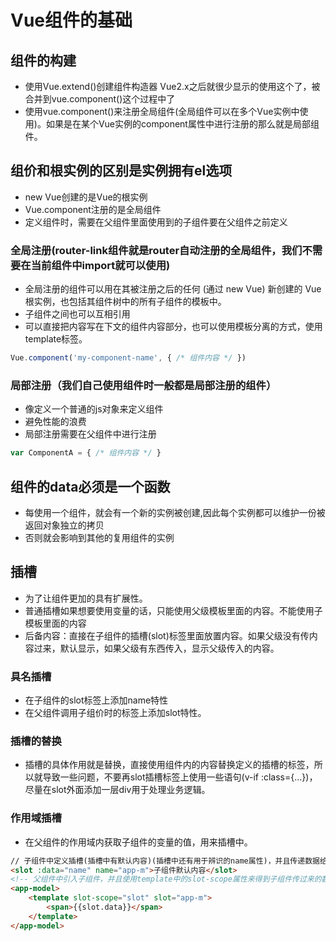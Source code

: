 # Vue组件的基础

## 组件的构建

* 使用Vue.extend()创建组件构造器 Vue2.x之后就很少显示的使用这个了，被合并到vue.component()这个过程中了
* 使用vue.component()来注册全局组件(全局组件可以在多个Vue实例中使用)。如果是在某个Vue实例的component属性中进行注册的那么就是局部组件。

## 组价和根实例的区别是实例拥有el选项

* new Vue创建的是Vue的根实例
* Vue.component注册的是全局组件
* 定义组件时，需要在父组件里面使用到的子组件要在父组件之前定义

### 全局注册(router-link组件就是router自动注册的全局组件，我们不需要在当前组件中import就可以使用)

* 全局注册的组件可以用在其被注册之后的任何 (通过 new Vue) 新创建的 Vue 根实例，也包括其组件树中的所有子组件的模板中。
* 子组件之间也可以互相引用
* 可以直接把内容写在下文的组件内容部分，也可以使用模板分离的方式，使用template标签。

```javascript
Vue.component('my-component-name', { /* 组件内容 */ })
```

### 局部注册（我们自己使用组件时一般都是局部注册的组件）

* 像定义一个普通的js对象来定义组件
* 避免性能的浪费
* 局部注册需要在父组件中进行注册

```javascript
var ComponentA = { /* 组件内容 */ }
```

## 组件的data必须是一个函数

* 每使用一个组件，就会有一个新的实例被创建,因此每个实例都可以维护一份被返回对象独立的拷贝
* 否则就会影响到其他的复用组件的实例

## 插槽

* 为了让组件更加的具有扩展性。
* 普通插槽如果想要使用变量的话，只能使用父级模板里面的内容。不能使用子模板里面的内容
* 后备内容：直接在子组件的插槽(slot)标签里面放置内容。如果父级没有传内容过来，默认显示，如果父级有东西传入，显示父级传入的内容。

### 具名插槽

* 在子组件的slot标签上添加name特性
* 在父组件调用子组价时的标签上添加slot特性。

### 插槽的替换

* 插槽的具体作用就是替换，直接使用组件内的内容替换定义的插槽的标签，所以就导致一些问题，不要再slot插槽标签上使用一些语句(v-if :class={...})，尽量在slot外面添加一层div用于处理业务逻辑。

### 作用域插槽

* 在父组件的作用域内获取子组件的变量的值，用来插槽中。

```html
// 子组件中定义插槽(插槽中有默认内容)(插槽中还有用于辨识的name属性)，并且传递数据给父组件
<slot :data="name" name="app-m">子组件默认内容</slot>
<!-- 父组件中引入子组件，并且使用template中的slot-scope属性来得到子组件传过来的数据 -->
<app-model>
    <template slot-scope="slot" slot="app-m">
        <span>{{slot.data}}</span>
    </template>
</app-model>
```